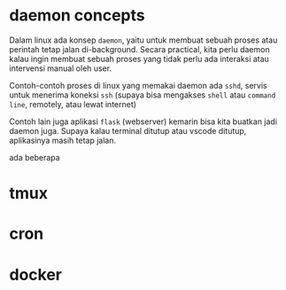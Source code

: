# daemon concepts
Dalam linux ada konsep `daemon`, yaitu untuk membuat sebuah proses atau perintah tetap jalan di-background.
Secara practical, kita perlu daemon kalau ingin membuat sebuah proses yang tidak perlu ada interaksi atau intervensi manual oleh user.

Contoh-contoh proses di linux yang memakai daemon ada `sshd`, servis untuk menerima koneksi `ssh` (supaya bisa mengakses `shell` atau `command line`, remotely, atau lewat internet)

Contoh lain juga aplikasi `flask` (webserver) kemarin bisa kita buatkan jadi daemon juga. Supaya kalau terminal ditutup atau vscode ditutup, aplikasinya masih tetap jalan.

ada beberapa

# tmux

# cron

# docker